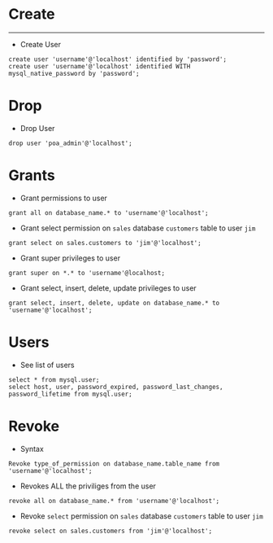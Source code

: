 # Create
------
* Create User
```
create user 'username'@'localhost' identified by 'password';
create user 'username'@'localhost' identified WITH mysql_native_password by 'password';
```

# Drop
* Drop User
```
drop user 'poa_admin'@'localhost';
```

# Grants 
* Grant permissions to user
```
grant all on database_name.* to 'username'@'localhost';
```
* Grant select permission on `sales` database `customers` table to user `jim`
```
grant select on sales.customers to 'jim'@'localhost';
```

* Grant super privileges to user
```
grant super on *.* to 'username'@localhost;
```

* Grant select, insert, delete, update privileges to user
```
grant select, insert, delete, update on database_name.* to 'username'@'localhost';
```

# Users
* See list of users
```
select * from mysql.user;
select host, user, password_expired, password_last_changes, password_lifetime from mysql.user;
```

# Revoke
* Syntax
```
Revoke type_of_permission on database_name.table_name from 'username'@'localhost';
```

* Revokes ALL the priviliges from the user
```
revoke all on database_name.* from 'username'@'localhost';
```

* Revoke `select` permission on `sales` database `customers` table to user `jim`
```
revoke select on sales.customers from 'jim'@'localhost';
```